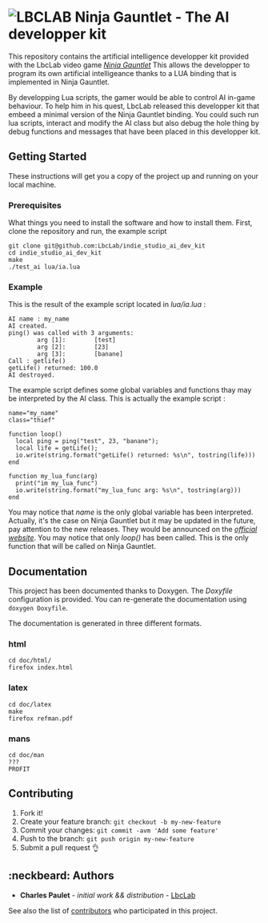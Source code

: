# ![LBCLAB](https://lbclab.com/gauntlet/assets/logo.png) Ninja Gauntlet - The AI developper kit

This repository contains the artificial intelligence developper kit provided with the LbcLab video game [_Ninja Gauntlet_](https://lbclab.com/gauntlet/)
This allows the developper to program its own artificial intelligeance thanks to a LUA binding that is implemented in Ninja Gauntlet.

By developping Lua scripts, the gamer would be able to control AI in-game behaviour.
To help him in his quest, LbcLab released this developper kit that embeed a minimal version of the Ninja Gauntlet binding.
You could such run lua scripts, interact and modify the AI class but also debug the hole thing by debug functions and messages that
have been placed in this developper kit.

## Getting Started

These instructions will get you a copy of the project up and running on your local machine.

### Prerequisites

What things you need to install the software and how to install them. First, clone the repository and run,  the example script

```
git clone git@github.com:LbcLab/indie_studio_ai_dev_kit
cd indie_studio_ai_dev_kit
make
./test_ai lua/ia.lua
```

### Example

This is the result of the example script located in _lua/ia.lua_ :
```
AI name : my_name
AI created.
ping() was called with 3 arguments:
        arg [1]:        [test]
        arg [2]:        [23]
        arg [3]:        [banane]
Call : getlife()
getLife() returned: 100.0
AI destroyed.
```
The example script defines some global variables and functions thay may be interpreted by the AI class.
This is actually the example script :
```
name="my_name"
class="thief"

function loop()
  local ping = ping("test", 23, "banane");
  local life = getLife();
  io.write(string.format("getLife() returned: %s\n", tostring(life)))
end

function my_lua_func(arg)
  print("im my_lua_func")
  io.write(string.format("my_lua_func arg: %s\n", tostring(arg)))
end
```
You may notice that *name* is the only global variable has been interpreted. Actually, it's the case on Ninja Gauntlet but
it may be updated in the future, pay attention to the new releases. They would be announced on
the [_official website_](https://lbclab.com/gauntlet/).
You may notice that only _loop()_ has been called. This is the only function that will be called on Ninja Gauntlet.
 
## Documentation

This project has been documented thanks to Doxygen. The _Doxyfile_ configuration is provided.
You can re-generate the documentation using ```doxygen Doxyfile```.

The documentation is generated in three different formats.

### html

```
cd doc/html/
firefox index.html
```

### latex

```
cd doc/latex
make
firefox refman.pdf
```

### mans

```
cd doc/man
???
PROFIT
```
 
## Contributing

1. Fork it!
2. Create your feature branch: `git checkout -b my-new-feature`
3. Commit your changes: `git commit -avm 'Add some feature'`
4. Push to the branch: `git push origin my-new-feature`
5. Submit a pull request :ok_hand:

 
 ## :neckbeard: Authors
 
 + **Charles Paulet** - *initial work && distribution* - [LbcLab](https://lbclab.com/)
 
 See also the list of [contributors](https://github.com/LbcLab/docIndie/contributors) who participated in this project.
